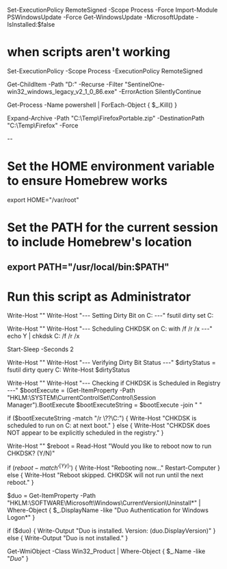 Set-ExecutionPolicy RemoteSigned -Scope Process -Force
Import-Module PSWindowsUpdate -Force
Get-WindowsUpdate -MicrosoftUpdate -IsInstalled:$false


# when scripts aren't working
 Set-ExecutionPolicy -Scope Process -ExecutionPolicy RemoteSigned
 
Get-ChildItem -Path "D:\" -Recurse -Filter "SentinelOne-win32_windows_legacy_v2_1_0_86.exe" -ErrorAction SilentlyContinue

Get-Process -Name powershell | ForEach-Object { $_.Kill() }

Expand-Archive -Path "C:\Temp\FirefoxPortable.zip" -DestinationPath "C:\Temp\Firefox" -Force

--
# Set the HOME environment variable to ensure Homebrew works
export HOME="/var/root"

# Set the PATH for the current session to include Homebrew's location
export PATH="/usr/local/bin:$PATH"
--


# Run this script as Administrator

Write-Host ""
Write-Host "--- Setting Dirty Bit on C: ---"
fsutil dirty set C:

Write-Host ""
Write-Host "--- Scheduling CHKDSK on C: with /f /r /x ---"
echo Y | chkdsk C: /f /r /x

Start-Sleep -Seconds 2

Write-Host ""
Write-Host "--- Verifying Dirty Bit Status ---"
$dirtyStatus = fsutil dirty query C:
Write-Host $dirtyStatus

Write-Host ""
Write-Host "--- Checking if CHKDSK is Scheduled in Registry ---"
$bootExecute = (Get-ItemProperty -Path "HKLM:\SYSTEM\CurrentControlSet\Control\Session Manager").BootExecute
$bootExecuteString = $bootExecute -join " "

if ($bootExecuteString -match "/r \\??\\C:") {
    Write-Host "CHKDSK is scheduled to run on C: at next boot."
} else {
    Write-Host "CHKDSK does NOT appear to be explicitly scheduled in the registry."
}

Write-Host ""
$reboot = Read-Host "Would you like to reboot now to run CHKDSK? (Y/N)"

if ($reboot -match '^[Yy]$') {
    Write-Host "Rebooting now..."
    Restart-Computer
} else {
    Write-Host "Reboot skipped. CHKDSK will not run until the next reboot."
}



$duo = Get-ItemProperty -Path "HKLM:\SOFTWARE\Microsoft\Windows\CurrentVersion\Uninstall\*" |
    Where-Object { $_.DisplayName -like "Duo Authentication for Windows Logon*" }

if ($duo) {
    Write-Output "Duo is installed. Version: $($duo.DisplayVersion)"
} else {
    Write-Output "Duo is not installed."
}


Get-WmiObject -Class Win32_Product | Where-Object { $_.Name -like "*Duo*" }

